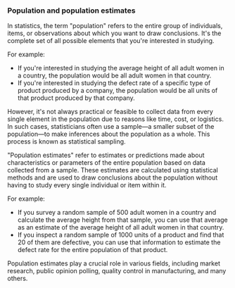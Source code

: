 ### Population and population estimates

In statistics, the term "population" refers to the entire group of individuals, items, or observations about which you want to draw conclusions. It's the complete set of all possible elements that you're interested in studying.

For example:
- If you're interested in studying the average height of all adult women in a country, the population would be all adult women in that country.
- If you're interested in studying the defect rate of a specific type of product produced by a company, the population would be all units of that product produced by that company.

However, it's not always practical or feasible to collect data from every single element in the population due to reasons like time, cost, or logistics. In such cases, statisticians often use a sample—a smaller subset of the population—to make inferences about the population as a whole. This process is known as statistical sampling.

"Population estimates" refer to estimates or predictions made about characteristics or parameters of the entire population based on data collected from a sample. These estimates are calculated using statistical methods and are used to draw conclusions about the population without having to study every single individual or item within it.

For example:
- If you survey a random sample of 500 adult women in a country and calculate the average height from that sample, you can use that average as an estimate of the average height of all adult women in that country.
- If you inspect a random sample of 1000 units of a product and find that 20 of them are defective, you can use that information to estimate the defect rate for the entire population of that product.

Population estimates play a crucial role in various fields, including market research, public opinion polling, quality control in manufacturing, and many others.